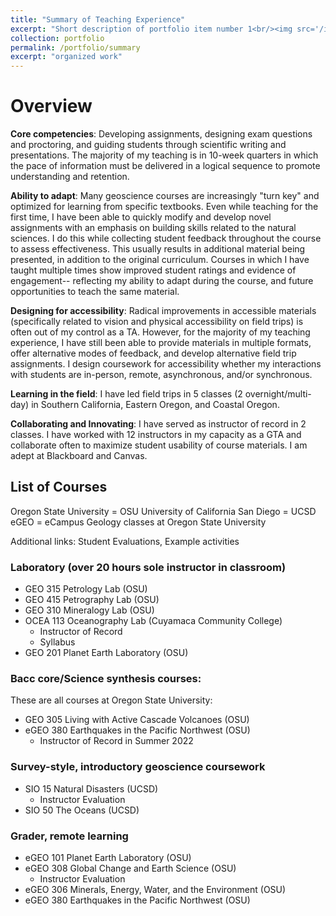 ```yaml
---
title: "Summary of Teaching Experience"
excerpt: "Short description of portfolio item number 1<br/><img src='/images/500x300.png'>"
collection: portfolio
permalink: /portfolio/summary
excerpt: "organized work"
---
```


# Overview

**Core competencies**: Developing assignments, designing exam questions and proctoring, and guiding students through scientific writing and presentations. The majority of my teaching is in 10-week quarters in which the pace of information must be delivered in a logical sequence to promote understanding and retention.

**Ability to adapt**: Many geoscience courses are increasingly "turn key" and optimized for learning from specific textbooks. Even while teaching for the first time, I have been able to quickly modify and develop novel assignments with an emphasis on building skills related to the natural sciences. I do this while collecting student feedback throughout the course to assess effectiveness. This usually results in additional material being presented, in addition to the original curriculum. Courses in which I have taught multiple times show improved student ratings and evidence of engagement-- reflecting my ability to adapt during the course, and future opportunities to teach the same material.

**Designing for accessibility**: Radical improvements in accessible materials (specifically related to vision and physical accessibility on field trips) is often out of my control as a TA. However, for the majority of my teaching experience, I have still been able to provide materials in multiple formats, offer alternative modes of feedback, and develop alternative field trip assignments. I design coursework for accessibility whether my interactions with students are in-person, remote, asynchronous, and/or synchronous. 

**Learning in the field**: I have led field trips in 5 classes (2 overnight/multi-day) in Southern California, Eastern Oregon, and Coastal Oregon.

**Collaborating and Innovating**: I have served as instructor of record in 2 classes. I have worked with 12 instructors in my capacity as a GTA and collaborate often to maximize student usability of course materials. I am adept at Blackboard and Canvas.

## List of Courses

Oregon State University = OSU
University of California San Diego = UCSD
eGEO = eCampus Geology classes at Oregon State University

Additional links: Student Evaluations, Example activities

### Laboratory (over 20 hours sole instructor in classroom)

- GEO 315 Petrology Lab (OSU)
- GEO 415 Petrography Lab (OSU)
- GEO 310 Mineralogy Lab (OSU)
- OCEA 113 Oceanography Lab (Cuyamaca Community College)
  - Instructor of Record
  - Syllabus
- GEO 201 Planet Earth Laboratory (OSU)

### Bacc core/Science synthesis courses:

These are all courses at Oregon State University:

- GEO 305 Living with Active Cascade Volcanoes (OSU)
- eGEO 380 Earthquakes in the Pacific Northwest (OSU)
  - Instructor of Record in Summer 2022

### Survey-style, introductory geoscience coursework

- SIO 15 Natural Disasters (UCSD)
  - Instructor Evaluation
- SIO 50 The Oceans (UCSD)

### Grader, remote learning

- eGEO 101 Planet Earth Laboratory (OSU)
- eGEO 308 Global Change and Earth Science (OSU)
  - Instructor Evaluation
- eGEO 306 Minerals, Energy, Water, and the Environment (OSU)
- eGEO 380 Earthquakes in the Pacific Northwest (OSU)
